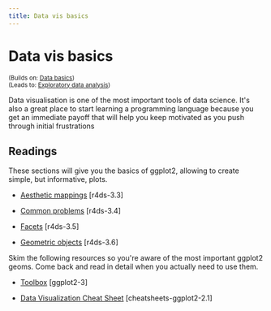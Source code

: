 ```yaml
---
title: Data vis basics
---
```


<!-- Generated automatically from vis-basics.yml. Do not edit by hand -->

# Data vis basics
<small>(Builds on: [Data basics](data-basics.md))</small>  
<small>(Leads to: [Exploratory data analysis](eda.md))</small>

Data visualisation is one of the most important tools of data science. It's also a great place to start learning a programming language because you get an immediate payoff that will help you keep motivated as you push through initial frustrations

## Readings

These sections will give you the basics of ggplot2, allowing to create simple,
but informative, plots.

  * [Aesthetic mappings](http://r4ds.had.co.nz/data-visualisation.html#aesthetic-mappings) [r4ds-3.3]

  * [Common problems](http://r4ds.had.co.nz/data-visualisation.html#common-problems) [r4ds-3.4]

  * [Facets](http://r4ds.had.co.nz/data-visualisation.html#facets) [r4ds-3.5]

  * [Geometric objects](http://r4ds.had.co.nz/data-visualisation.html#geometric-objects) [r4ds-3.6]

Skim the following resources so you're aware of the most important ggplot2
geoms. Come back and read in detail when you actually need to use them.

  * [Toolbox](http://link.springer.com.ezproxy.stanford.edu/chapter/10.1007/978-3-319-24277-4_3) [ggplot2-3]

  * [Data Visualization Cheat Sheet](https://www.rstudio.com/wp-content/uploads/2016/11/ggplot2-cheatsheet-2.1.pdf) [cheatsheets-ggplot2-2.1]



